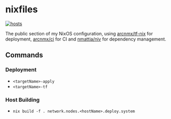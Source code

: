 # nixfiles

[![hosts](https://github.com/kittywitch/nixfiles/actions/workflows/hosts.yml/badge.svg)](https://github.com/kittywitch/nixfiles/actions/workflows/hosts.yml)

The public section of my NixOS configuration, using [arcnmx/tf-nix](https://github.com/arcnmx/tf-nix) for deployment, [arcnmx/ci](https://github.com/arcnmx/ci) for CI and [nmattia/niv](https://github.com/nmattia/niv) for dependency management.

## Commands

### Deployment

* `<targetName>-apply`
* `<targetName>-tf`

### Host Building

* `nix build -f . network.nodes.<hostName>.deploy.system`
